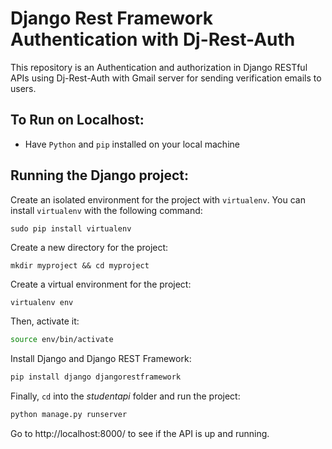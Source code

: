 # Django Rest Framework Authentication with Dj-Rest-Auth

This repository is an Authentication and authorization in Django RESTful APIs using Dj-Rest-Auth with Gmail server for sending verification emails to users. 

## To Run on Localhost:

- Have `Python` and `pip` installed on your local machine

## Running the Django project:

Create an isolated environment for the project with `virtualenv`. You can install `virtualenv` with the following command:

```
sudo pip install virtualenv
```

Create a new directory for the project:

```
mkdir myproject && cd myproject
```

Create a virtual environment for the project:

```bash
virtualenv env
```

Then, activate it:

```bash
source env/bin/activate
```



Install Django and Django REST Framework:

```bash
pip install django djangorestframework
```

Finally, `cd` into the _studentapi_ folder and run the project:

```bash
python manage.py runserver
```

Go to http://localhost:8000/ to see if the API is up and running.


